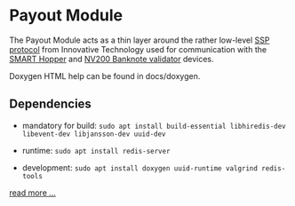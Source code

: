 # Payout Module

The Payout Module  acts as a thin layer
around the rather low-level [SSP protocol][itl-ssp]
from Innovative Technology used for communication with the [SMART Hopper][itl-hw-hopper]
and [NV200 Banknote validator][itl-hw-validator] devices.

Doxygen HTML help can be found in docs/doxygen.

## Dependencies

* mandatory for build: `sudo apt install build-essential libhiredis-dev libevent-dev libjansson-dev uuid-dev` 

* runtime: `sudo apt install redis-server`

* development: `sudo apt install doxygen uuid-runtime valgrind redis-tools`

[read more ...](docs/overview.md)

[itl-ssp]: http://innovative-technology.com/product-files/ssp-manuals/smart-payout-ssp-manual.pdf
[itl-hw-hopper]: http://innovative-technology.com/products/products-main/210-smart-hopper
[itl-hw-validator]: http://innovative-technology.com/products/products-main/90-nv200
